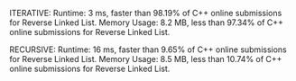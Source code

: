 ITERATIVE:
Runtime: 3 ms, faster than 98.19% of C++ online submissions for Reverse Linked List.
Memory Usage: 8.2 MB, less than 97.34% of C++ online submissions for Reverse Linked List.

RECURSIVE:
Runtime: 16 ms, faster than 9.65% of C++ online submissions for Reverse Linked List.
Memory Usage: 8.5 MB, less than 10.74% of C++ online submissions for Reverse Linked List.
